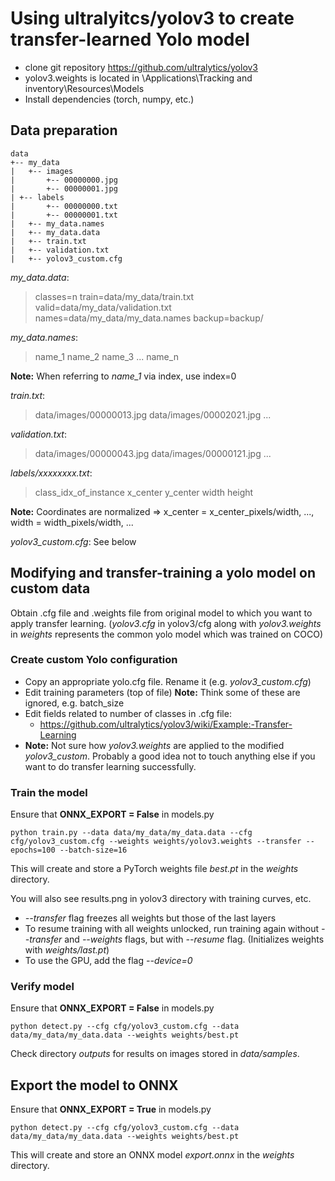 # Using ultralyitcs/yolov3 to create transfer-learned Yolo model

- clone git repository https://github.com/ultralytics/yolov3
- yolov3.weights is located in \Applications\Tracking and inventory\Resources\Models
- Install dependencies (torch, numpy, etc.) 

## Data preparation

```
data
+-- my_data
|	+-- images
|		+-- 00000000.jpg
|		+-- 00000001.jpg
| +-- labels
|		+-- 00000000.txt
|		+-- 00000001.txt
|   +-- my_data.names
|   +-- my_data.data
|	+-- train.txt
|	+-- validation.txt
|	+-- yolov3_custom.cfg
```

*my_data.data*: 

> classes=n
> train=data/my_data/train.txt
> valid=data/my_data/validation.txt
> names=data/my_data/my_data.names
> backup=backup/

*my_data.names*:

> name_1
> name_2
> name_3
> ...
> name_n

**Note:** When referring  to *name_1* via index, use index=0

*train.txt*:

> data/images/00000013.jpg
> data/images/00002021.jpg
> ...

*validation.txt*:

> data/images/00000043.jpg
> data/images/00000121.jpg
> ...

*labels/xxxxxxxx.txt*: 

> class_idx_of_instance x_center y_center width height

**Note:** Coordinates are normalized => x_center = x_center_pixels/width, ..., width = width_pixels/width, ...

*yolov3_custom.cfg*: See below





## Modifying and transfer-training a yolo model on custom data

Obtain .cfg file and .weights file from original model to which you want to apply transfer learning.  (*yolov3.cfg* in yolov3/cfg along with *yolov3.weights* in *weights* represents the common yolo model which was trained on COCO)

### Create custom Yolo configuration

- Copy an appropriate yolo.cfg file. Rename it (e.g. *yolov3_custom.cfg*)
- Edit training parameters (top of file) **Note:** Think some of these are ignored, e.g. batch_size
- Edit fields related to number of classes in .cfg file:
  - https://github.com/ultralytics/yolov3/wiki/Example:-Transfer-Learning
- **Note:** Not sure how *yolov3.weights* are applied to the modified *yolov3_custom*. Probably a good idea not to touch anything else if you want to do transfer learning successfully.

### Train the model

Ensure that **ONNX_EXPORT = False** in models.py

```python train.py --data data/my_data/my_data.data --cfg cfg/yolov3_custom.cfg --weights weights/yolov3.weights --transfer --epochs=100 --batch-size=16```

This will create and store a PyTorch weights file *best.pt* in the *weights* directory.

You will also see results.png in yolov3 directory with training curves, etc.

- *--transfer* flag freezes all weights but those of the last layers
- To resume training with all weights unlocked, run training again without *--transfer* and *--weights* flags, but with *--resume* flag. (Initializes weights with *weights/last.pt*)
- To use the GPU, add the flag *--device=0*

### Verify model

Ensure that **ONNX_EXPORT = False** in models.py

```python detect.py --cfg cfg/yolov3_custom.cfg --data data/my_data/my_data.data --weights weights/best.pt```

Check directory *outputs* for results on images stored in *data/samples*.









## Export the model to ONNX

Ensure that **ONNX_EXPORT = True** in models.py

```python detect.py --cfg cfg/yolov3_custom.cfg --data data/my_data/my_data.data --weights weights/best.pt```

This will create and store an ONNX model *export.onnx* in the *weights* directory.